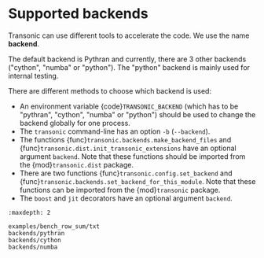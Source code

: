 # Supported backends

Transonic can use different tools to accelerate the code. We use the name
**backend**.

The default backend is Pythran and currently, there are 3 other backends
("cython", "numba" or "python"). The "python" backend is mainly used for
internal testing.

There are different methods to choose which backend is used:

- An environment variable {code}`TRANSONIC_BACKEND` (which has to be "pythran",
  "cython", "numba" or "python") should be used to change the backend globally
  for one process.
- The `transonic` command-line has an option `-b` (`--backend`).
- The functions {func}`transonic.backends.make_backend_files` and
  {func}`transonic.dist.init_transonic_extensions` have an optional argument
  `backend`. Note that these functions should be imported from the
  {mod}`transonic.dist` package.
- There are two functions {func}`transonic.config.set_backend` and
  {func}`transonic.backends.set_backend_for_this_module`. Note that these
  functions can be imported from the {mod}`transonic` package.
- The `boost` and `jit` decorators have an optional argument `backend`.

```{toctree}
:maxdepth: 2

examples/bench_row_sum/txt
backends/pythran
backends/cython
backends/numba
```
